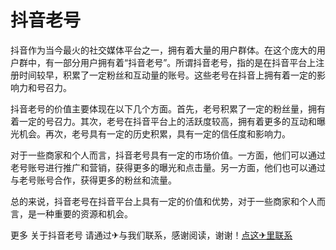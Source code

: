 # 抖音老号

抖音作为当今最火的社交媒体平台之一，拥有着大量的用户群体。在这个庞大的用户群中，有一部分用户拥有着“抖音老号”。所谓抖音老号，指的是在抖音平台上注册时间较早，积累了一定粉丝和互动量的账号。这些老号在抖音上拥有着一定的影响力和号召力。

抖音老号的价值主要体现在以下几个方面。首先，老号积累了一定的粉丝量，拥有着一定的号召力。其次，老号在抖音平台上的活跃度较高，拥有着更多的互动和曝光机会。再次，老号具有一定的历史积累，具有一定的信任度和影响力。

对于一些商家和个人而言，抖音老号具有一定的市场价值。一方面，他们可以通过老号账号进行推广和营销，获得更多的曝光和点击量。另一方面，他们也可以通过与老号账号合作，获得更多的粉丝和流量。

总的来说，抖音老号在抖音平台上具有一定的价值和优势，对于一些商家和个人而言，是一种重要的资源和机会。

更多 关于抖音老号 请通过✈与我们联系，感谢阅读，谢谢！[点这✈里联系](https://1.k02.cc)